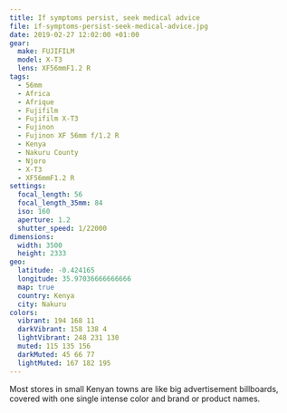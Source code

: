 ```yaml
---
title: If symptoms persist, seek medical advice
file: if-symptoms-persist-seek-medical-advice.jpg
date: 2019-02-27 12:02:00 +01:00
gear:
  make: FUJIFILM
  model: X-T3
  lens: XF56mmF1.2 R
tags:
  - 56mm
  - Africa
  - Afrique
  - Fujifilm
  - Fujifilm X-T3
  - Fujinon
  - Fujinon XF 56mm f/1.2 R
  - Kenya
  - Nakuru County
  - Njoro
  - X-T3
  - XF56mmF1.2 R
settings:
  focal_length: 56
  focal_length_35mm: 84
  iso: 160
  aperture: 1.2
  shutter_speed: 1/22000
dimensions:
  width: 3500
  height: 2333
geo:
  latitude: -0.424165
  longitude: 35.97036666666666
  map: true
  country: Kenya
  city: Nakuru
colors:
  vibrant: 194 168 11
  darkVibrant: 158 138 4
  lightVibrant: 248 231 130
  muted: 115 135 156
  darkMuted: 45 66 77
  lightMuted: 167 182 195
---
```


Most stores in small Kenyan towns are like big advertisement billboards, covered with one single intense color and brand or product names.
